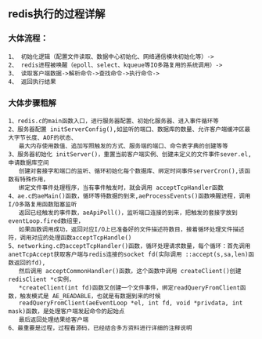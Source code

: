 redis执行的过程详解
------------
### 大体流程：
    1、 初始化逻辑（配置文件读取、数据中心初始化、网络通信模块初始化等）->
    2、 redis进程被唤醒（epoll、select、kqueue等IO多路复用的系统调用）->
    3、 读取客户端数据->解析命令->查找命令->执行命令->
    4、 返回执行结果
    
### 大体步骤粗解
    1、redis.c的main函数入口，进行服务器配置、初始化服务器、进入事件循环等
    2、服务器配置 initServerConfig(),如监听的端口、数据库的数量、允许客户端缓冲区最大字节长度、AOF的状态、
       最大内存使用数值、追加写照触发的方式、服务端的端口、命令表字典的创建等等
    3、服务器初始化 initServer()，重置当前客户端实例、创建未定义的文件事件sever.el,申请数据库空间
       创建对套接字和端口的监听、循环初始化每个数据库、绑定时间事件serverCron(),该函数有特殊作用，
       绑定文件事件处理程序，当有事件触发时，就会调用 acceptTcpHandler函数
    4、ae.c的aeMain()函数，循环等待数据的到来,aeProcessEvents()函数唤醒进程，调用I/O多路复用函数阻塞监听
       返回已经触发的事件数，aeApiPoll()，监听端口连接的到来，把触发的套接字放到eventLoop.fired数组里，
       如果函数调用成功，返回对应I/O上已准备好的文件描述符数目，接着循环处理文件描述符，调用对应的处理函数acceptTcpHandle()
    5、networking.c的acceptTcpHandler()函数，循环处理请求数量，每个循环：首先调用 anetTcpAccept获取客户端与redis连接的socket fd(实际调用 ::accept(s,sa,len)函数返回的fd),
       然后调用 acceptCommonHandler()函数，这个函数中调用 createClient()创建 redisClient *c实例，
       *createClient(int fd)函数又创建一个文件事件，绑定readQueryFromClient函数，触发模式是 AE_READABLE，也就是有数据到来的时候
       readQueryFromClient(aeEventLoop *el, int fd, void *privdata, int mask)函数，是处理客户端发起命令的起始点
       最后返回处理结果给客户端
    6、最重要是过程，过程看源码，已经结合多方资料进行详细的注释说明
       
       
